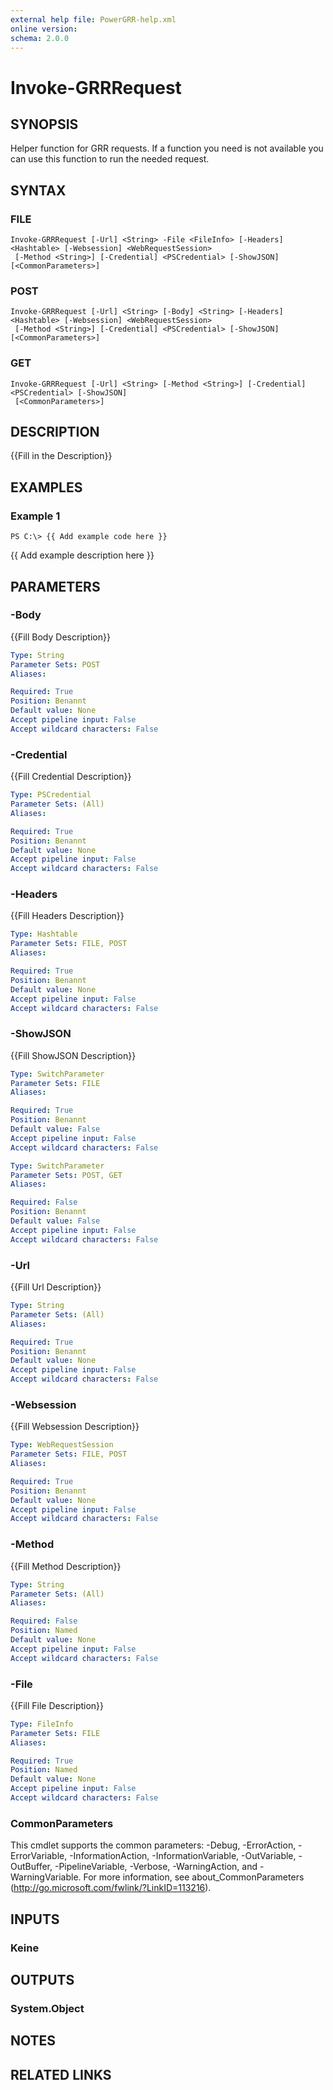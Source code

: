 ```yaml
---
external help file: PowerGRR-help.xml
online version: 
schema: 2.0.0
---
```


# Invoke-GRRRequest

## SYNOPSIS
Helper function for GRR requests. If a function you need is not available you
can use this function to run the needed request.

## SYNTAX

### FILE
```
Invoke-GRRRequest [-Url] <String> -File <FileInfo> [-Headers] <Hashtable> [-Websession] <WebRequestSession>
 [-Method <String>] [-Credential] <PSCredential> [-ShowJSON] [<CommonParameters>]
```

### POST
```
Invoke-GRRRequest [-Url] <String> [-Body] <String> [-Headers] <Hashtable> [-Websession] <WebRequestSession>
 [-Method <String>] [-Credential] <PSCredential> [-ShowJSON] [<CommonParameters>]
```

### GET
```
Invoke-GRRRequest [-Url] <String> [-Method <String>] [-Credential] <PSCredential> [-ShowJSON]
 [<CommonParameters>]
```

## DESCRIPTION
{{Fill in the Description}}

## EXAMPLES

### Example 1
```
PS C:\> {{ Add example code here }}
```

{{ Add example description here }}

## PARAMETERS

### -Body
{{Fill Body Description}}

```yaml
Type: String
Parameter Sets: POST
Aliases: 

Required: True
Position: Benannt
Default value: None
Accept pipeline input: False
Accept wildcard characters: False
```

### -Credential
{{Fill Credential Description}}

```yaml
Type: PSCredential
Parameter Sets: (All)
Aliases: 

Required: True
Position: Benannt
Default value: None
Accept pipeline input: False
Accept wildcard characters: False
```

### -Headers
{{Fill Headers Description}}

```yaml
Type: Hashtable
Parameter Sets: FILE, POST
Aliases: 

Required: True
Position: Benannt
Default value: None
Accept pipeline input: False
Accept wildcard characters: False
```

### -ShowJSON
{{Fill ShowJSON Description}}

```yaml
Type: SwitchParameter
Parameter Sets: FILE
Aliases: 

Required: True
Position: Benannt
Default value: False
Accept pipeline input: False
Accept wildcard characters: False
```

```yaml
Type: SwitchParameter
Parameter Sets: POST, GET
Aliases: 

Required: False
Position: Benannt
Default value: False
Accept pipeline input: False
Accept wildcard characters: False
```

### -Url
{{Fill Url Description}}

```yaml
Type: String
Parameter Sets: (All)
Aliases: 

Required: True
Position: Benannt
Default value: None
Accept pipeline input: False
Accept wildcard characters: False
```

### -Websession
{{Fill Websession Description}}

```yaml
Type: WebRequestSession
Parameter Sets: FILE, POST
Aliases: 

Required: True
Position: Benannt
Default value: None
Accept pipeline input: False
Accept wildcard characters: False
```

### -Method
{{Fill Method Description}}

```yaml
Type: String
Parameter Sets: (All)
Aliases: 

Required: False
Position: Named
Default value: None
Accept pipeline input: False
Accept wildcard characters: False
```

### -File
{{Fill File Description}}

```yaml
Type: FileInfo
Parameter Sets: FILE
Aliases: 

Required: True
Position: Named
Default value: None
Accept pipeline input: False
Accept wildcard characters: False
```

### CommonParameters
This cmdlet supports the common parameters: -Debug, -ErrorAction, -ErrorVariable, -InformationAction, -InformationVariable, -OutVariable, -OutBuffer, -PipelineVariable, -Verbose, -WarningAction, and -WarningVariable. For more information, see about_CommonParameters (http://go.microsoft.com/fwlink/?LinkID=113216).

## INPUTS

### Keine

## OUTPUTS

### System.Object

## NOTES

## RELATED LINKS

